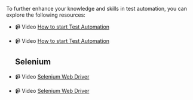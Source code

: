 To further enhance your knowledge and skills in test automation, you can explore the following resources:

- 📹  Video [How to start Test Automation ](https://www.youtube.com/watch?v=8_Nrh044oLE)
- 📹  Video [How to start Test Automation ](https://www.youtube.com/playlist?list=PLTgnULQbEpQCsRgq0veAdcblJSaUuYz5n)

  ## Selenium
  
- 📹  Video [Selenium Web Driver](https://www.youtube.com/playlist?list=PLQUxWr2rTswmoro46yfT9t1S1Orn6_ztA)
- 📹  Video [Selenium Web Driver](https://www.youtube.com/playlist?list=PLIs1mVanieVsGvc8CBBrwQ0jI-IwBndoW)





